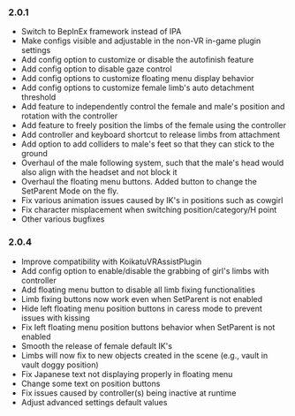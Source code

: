 ### 2.0.1  
- Switch to BepInEx framework instead of IPA
- Make configs visible and adjustable in the non-VR in-game plugin settings
- Add config option to customize or disable the autofinish feature
- Add config option to disable gaze control  
- Add config options to customize floating menu display behavior  
- Add config options to customize female limb's auto detachment threshold
- Add feature to independently control the female and male's position and rotation with the controller  
- Add feature to freely position the limbs of the female using the controller  
- Add controller and keyboard shortcut to release limbs from attachment  
- Add option to add colliders to male's feet so that they can stick to the ground  
- Overhaul of the male following system, such that the male's head would also align with the headset and not block it  
- Overhaul the floating menu buttons. Added button to change the SetParent Mode on the fly.
- Fix various animation issues caused by IK's in positions such as cowgirl  
- Fix character misplacement when switching position/category/H point  
- Other various bugfixes

### 2.0.4  
- Improve compatibility with KoikatuVRAssistPlugin  
- Add config option to enable/disable the grabbing of girl's limbs with controller  
- Add floating menu button to disable all limb fixing functionalities
- Limb fixing buttons now work even when SetParent is not enabled  
- Hide left floating menu position buttons in caress mode to prevent issues with kissing
- Fix left floating menu position buttons behavior when SetParent is not enabled
- Smooth the release of female default IK's  
- Limbs will now fix to new objects created in the scene (e.g., vault in vault doggy position)  
- Fix Japanese text not displaying properly in floating menu
- Change some text on position buttons  
- Fix issues caused by controller(s) being inactive at runtime  
- Adjust advanced settings default values
